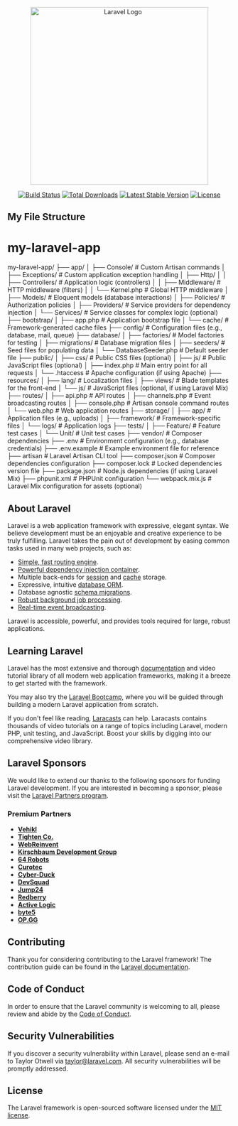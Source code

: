 <p align="center"><a href="https://laravel.com" target="_blank"><img src="https://raw.githubusercontent.com/laravel/art/master/logo-lockup/5%20SVG/2%20CMYK/1%20Full%20Color/laravel-logolockup-cmyk-red.svg" width="400" alt="Laravel Logo"></a></p>

<p align="center">
<a href="https://github.com/laravel/framework/actions"><img src="https://github.com/laravel/framework/workflows/tests/badge.svg" alt="Build Status"></a>
<a href="https://packagist.org/packages/laravel/framework"><img src="https://img.shields.io/packagist/dt/laravel/framework" alt="Total Downloads"></a>
<a href="https://packagist.org/packages/laravel/framework"><img src="https://img.shields.io/packagist/v/laravel/framework" alt="Latest Stable Version"></a>
<a href="https://packagist.org/packages/laravel/framework"><img src="https://img.shields.io/packagist/l/laravel/framework" alt="License"></a>
</p>

## My File Structure
# my-laravel-app

my-laravel-app/ ├── app/ │ ├── Console/ # Custom Artisan commands │ ├── Exceptions/ # Custom application exception handling │ ├── Http/ │ │ ├── Controllers/ # Application logic (controllers) │ │ ├── Middleware/ # HTTP middleware (filters) │ │ └── Kernel.php # Global HTTP middleware │ ├── Models/ # Eloquent models (database interactions) │ ├── Policies/ # Authorization policies │ ├── Providers/ # Service providers for dependency injection │ └── Services/ # Service classes for complex logic (optional) ├── bootstrap/ │ ├── app.php # Application bootstrap file │ └── cache/ # Framework-generated cache files ├── config/ # Configuration files (e.g., database, mail, queue) ├── database/ │ ├── factories/ # Model factories for testing │ ├── migrations/ # Database migration files │ ├── seeders/ # Seed files for populating data │ └── DatabaseSeeder.php # Default seeder file ├── public/ │ ├── css/ # Public CSS files (optional) │ ├── js/ # Public JavaScript files (optional) │ ├── index.php # Main entry point for all requests │ └── .htaccess # Apache configuration (if using Apache) ├── resources/ │ ├── lang/ # Localization files │ ├── views/ # Blade templates for the front-end │ └── js/ # JavaScript files (optional, if using Laravel Mix) ├── routes/ │ ├── api.php # API routes │ ├── channels.php # Event broadcasting routes │ ├── console.php # Artisan console command routes │ └── web.php # Web application routes ├── storage/ │ ├── app/ # Application files (e.g., uploads) │ ├── framework/ # Framework-specific files │ └── logs/ # Application logs ├── tests/ │ ├── Feature/ # Feature test cases │ └── Unit/ # Unit test cases ├── vendor/ # Composer dependencies ├── .env # Environment configuration (e.g., database credentials) ├── .env.example # Example environment file for reference ├── artisan # Laravel Artisan CLI tool ├── composer.json # Composer dependencies configuration ├── composer.lock # Locked dependencies version file ├── package.json # Node.js dependencies (if using Laravel Mix) ├── phpunit.xml # PHPUnit configuration └── webpack.mix.js # Laravel Mix configuration for assets (optional)



## About Laravel

Laravel is a web application framework with expressive, elegant syntax. We believe development must be an enjoyable and creative experience to be truly fulfilling. Laravel takes the pain out of development by easing common tasks used in many web projects, such as:

- [Simple, fast routing engine](https://laravel.com/docs/routing).
- [Powerful dependency injection container](https://laravel.com/docs/container).
- Multiple back-ends for [session](https://laravel.com/docs/session) and [cache](https://laravel.com/docs/cache) storage.
- Expressive, intuitive [database ORM](https://laravel.com/docs/eloquent).
- Database agnostic [schema migrations](https://laravel.com/docs/migrations).
- [Robust background job processing](https://laravel.com/docs/queues).
- [Real-time event broadcasting](https://laravel.com/docs/broadcasting).

Laravel is accessible, powerful, and provides tools required for large, robust applications.

## Learning Laravel

Laravel has the most extensive and thorough [documentation](https://laravel.com/docs) and video tutorial library of all modern web application frameworks, making it a breeze to get started with the framework.

You may also try the [Laravel Bootcamp](https://bootcamp.laravel.com), where you will be guided through building a modern Laravel application from scratch.

If you don't feel like reading, [Laracasts](https://laracasts.com) can help. Laracasts contains thousands of video tutorials on a range of topics including Laravel, modern PHP, unit testing, and JavaScript. Boost your skills by digging into our comprehensive video library.

## Laravel Sponsors

We would like to extend our thanks to the following sponsors for funding Laravel development. If you are interested in becoming a sponsor, please visit the [Laravel Partners program](https://partners.laravel.com).

### Premium Partners

- **[Vehikl](https://vehikl.com/)**
- **[Tighten Co.](https://tighten.co)**
- **[WebReinvent](https://webreinvent.com/)**
- **[Kirschbaum Development Group](https://kirschbaumdevelopment.com)**
- **[64 Robots](https://64robots.com)**
- **[Curotec](https://www.curotec.com/services/technologies/laravel/)**
- **[Cyber-Duck](https://cyber-duck.co.uk)**
- **[DevSquad](https://devsquad.com/hire-laravel-developers)**
- **[Jump24](https://jump24.co.uk)**
- **[Redberry](https://redberry.international/laravel/)**
- **[Active Logic](https://activelogic.com)**
- **[byte5](https://byte5.de)**
- **[OP.GG](https://op.gg)**

## Contributing

Thank you for considering contributing to the Laravel framework! The contribution guide can be found in the [Laravel documentation](https://laravel.com/docs/contributions).

## Code of Conduct

In order to ensure that the Laravel community is welcoming to all, please review and abide by the [Code of Conduct](https://laravel.com/docs/contributions#code-of-conduct).

## Security Vulnerabilities

If you discover a security vulnerability within Laravel, please send an e-mail to Taylor Otwell via [taylor@laravel.com](mailto:taylor@laravel.com). All security vulnerabilities will be promptly addressed.

## License

The Laravel framework is open-sourced software licensed under the [MIT license](https://opensource.org/licenses/MIT).

